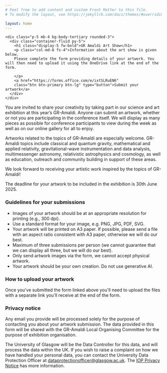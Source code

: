 ```yaml
---
# Feel free to add content and custom Front Matter to this file.
# To modify the layout, see https://jekyllrb.com/docs/themes/#overriding-theme-defaults

layout: home
---
```


<main>
  <div class="container py-4">

    <div class="p-5 mb-4 bg-body-tertiary rounded-3">
      <div class="container-fluid py-5">
        <h1 class="display-5 fw-bold">GR Amaldi Art Show</h1>
        <p class="col-md-8 fs-4">Information about the art show is given below. 
		Please complete the form providing details of your artwork. You will then need to upload it using the OneDrive link at the end of the form.

		</p>
        <a href="https://forms.office.com/e/ixtSLRuEN6"
        class="btn btn-primary btn-lg" type="button">Submit your artwork</a>
      </div>
    </div>
	
<p>You are invited to share your creativity by taking part in our science and art exhibition at this year’s GR-Amaldi. Anyone can submit an artwork, whether or not you are participating in the conference itself. We will display as many pieces as possible for conference participants to view during the week as well as on our online gallery for all to enjoy.</p>

<p>Artworks related to the topics of GR-Amaldi are especially welcome. GR-Amaldi topics include classical and quantum gravity, mathematical and applied relativity, gravitational-wave instrumentation and data analysis, multimessenger astronomy, relativistic astrophysics and cosmology, as well as education, outreach and community building in support of these areas.</p>

<p>We look forward to receiving your artistic work inspired by the topics of GR-Amaldi!</p>

<p>The deadline for your artwork to be included in the exhibition is 30th June 2025.</p>

<h3>Guidelines for your submissions</h3>

<ul>
    <li>Images of your artwork should be at an appropriate resolution for printing (e.g., 300 dpi).</li>
    <li>Use a standard format for your image, e.g. PNG, JPG, PDF, SVG.</li>
    <li>Your artwork will be printed on A3 paper. If possible, please send a file with an aspect ratio consistent with A3 paper, otherwise we will do our best.</li>
    <li>Maximum of three submissions per person (we cannot guarantee that we can display all three, but we will do our best).</li>
    <li>Only send artwork images via the form, we cannot accept physical artwork.</li>
    <li>Your artwork should be your own creation. Do not use generative AI.</li>
</ul>

<h3>How to upload your artwork</h3>

<p>Once you've submitted the form linked above you'll need to upload the files with a separate link you'll receive at the end of the form.</p>

<h3>Privacy notice</h3>

<p>Any email you provide will be processed solely for the purpose of contacting you about your artwork submission. The data provided in this form will be shared with the GR-Amaldi Local Organising Committee for the purpose of exhibition organisation.</p>

The University of Glasgow will be the Data Controller for this data, and will process the data within the UK. If you wish to raise a complaint on how we have handled your personal data, you can contact the University Data Protection Officer at dataprotectionofficer@glasgow.ac.uk. The <a href="https://www.iop.org/privacy-notice-cookie-policy">IOP Privacy Notice</a> has more information.

  </div>
</main>
